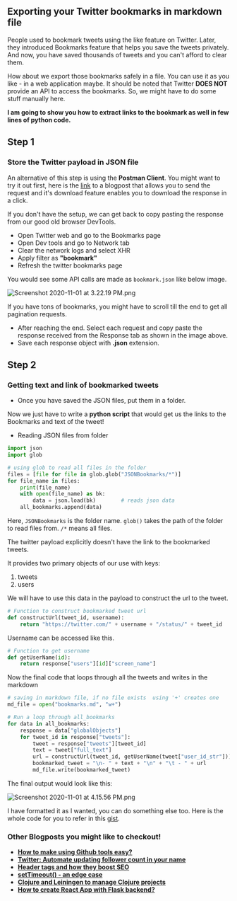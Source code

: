 ## Exporting your Twitter bookmarks in markdown file

People used to bookmark tweets using the like feature on Twitter. Later, they introduced Bookmarks feature that helps you save the tweets privately. And now, you have saved thousands of tweets and you can't afford to clear them.

How about we export those bookmarks safely in a file. You can use it as you like - in a web application maybe. It should be noted that Twitter **DOES NOT** provide an API to access the bookmarks. So, we might have to do some stuff manually here.

**I am going to show you how to extract links to the bookmark as well in few lines of python code.**

## Step 1
### Store the Twitter payload in JSON file

An alternative of this step is using the **Postman Client**. You might want to try it out first, here is the [link](https://apievangelist.com/2019/12/30/pulling-your-twitter-bookmarks-via-the-twitter-api/) to a blogpost that allows you to send the request and it's download feature enables you to download the response in a click.

If you don't have the setup, we can get back to copy pasting the response from our good old browser DevTools.

- Open Twitter web and go to the Bookmarks page
- Open Dev tools and go to Network tab
- Clear the network logs and select XHR
- Apply filter as **"bookmark"**
- Refresh the twitter bookmarks page

You would see some API calls are made as `bookmark.json` like below image.

![Screenshot 2020-11-01 at 3.22.19 PM.png](https://cdn.hashnode.com/res/hashnode/image/upload/v1604225132382/Tw16tYOd1.png)

If you have tons of bookmarks, you might have to scroll till the end to get all pagination requests.

- After reaching the end. Select each request and copy paste the response received from the Response tab as shown in the image above.
- Save each response object with **.json** extension.

## Step 2
### Getting text and link of bookmarked tweets

- Once you have saved the JSON files, put them in a folder. 

Now we just have to write a **python script** that would get us the links to the Bookmarks and text of the tweet!

- Reading JSON files from folder 

```python
import json
import glob

# using glob to read all files in the folder
files = [file for file in glob.glob("JSONBookmarks/*")]     
for file_name in files:
    print(file_name)
    with open(file_name) as bk:
	    data = json.load(bk)        # reads json data
    all_bookmarks.append(data)
```

Here, `JSONBookmarks` is the folder name. `glob()` takes the path of the folder to read files from. `/*` means all files.

The twitter payload explicitly doesn't have the link to the bookmarked tweets.
 
It provides two primary objects of our use with keys: 

1. tweets
2. users

We will have to use this data in the payload to construct the url to the tweet.

```python
# Function to construct bookmarked tweet url
def constructUrl(tweet_id, username):
	return "https://twitter.com/" + username + "/status/" + tweet_id
```

Username can be accessed like this.

```python
# Function to get username
def getUserName(id):
	return response["users"][id]["screen_name"]
```

Now the final code that loops through all the tweets and writes in the markdown
```python
# saving in markdown file, if no file exists  using '+' creates one
md_file = open("bookmarks.md", "w+")

# Run a loop through all_bookmarks
for data in all_bookmarks:
    response = data["globalObjects"]
    for tweet_id in response["tweets"]:
        tweet = response["tweets"][tweet_id]
        text = tweet["full_text"]
        url = constructUrl(tweet_id, getUserName(tweet["user_id_str"]))
        bookmarked_tweet = "\n- " + text + "\n" + "\t - " + url
        md_file.write(bookmarked_tweet)
```

The final output would look like this: 

![Screenshot 2020-11-01 at 4.15.56 PM.png](https://cdn.hashnode.com/res/hashnode/image/upload/v1604229364586/6w4P76SIm.png)

I have formatted it as I wanted, you can do something else too. Here is the whole code for you to refer in this [gist](https://gist.github.com/divyajyotiuk/9fb29c046e1dfcc8d5683684d7068efe).

### Other Blogposts you might like to checkout!

- **[How to make using Github tools easy?](https://divyajyotiuk.hashnode.dev/how-to-make-using-github-tools-easy-ckecebppj00h4a7s1canncfm7)**
- **[Twitter: Automate updating follower count in your name](https://divyajyotiuk.hashnode.dev/twitter-automate-updating-follower-count-in-your-name-ckeh597ez02z8p2s1fkdkg1su
)**
- **[Header tags and how they boost SEO](https://divyajyotiuk.hashnode.dev/header-tags-and-how-they-boost-seo-ckemx9ynn04kg99s1hwat4t1m)**
- **[setTimeout() - an edge case](https://divyajyotiuk.hashnode.dev/settimeout-an-edge-case-ckepxig6z031kjss19ohx17l2)**
- **[Clojure and Leiningen to manage Clojure projects](https://divyajyotiuk.hashnode.dev/clojure-and-leiningen-to-manage-clojure-projects-ckesb05t1005qs6s1gvcy7nfj)**
- **[How to create React App with Flask backend?](https://divyajyotiuk.hashnode.dev/how-to-create-react-app-with-flask-backend)**

